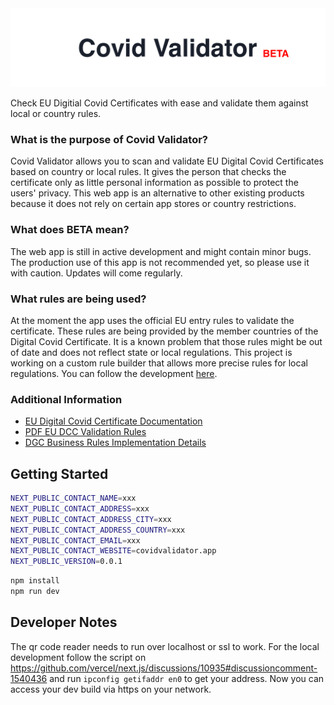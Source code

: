 <img src="./assets/covidvalidator.png" alt="Logo Covid Validator" />

Check EU Digitial Covid Certificates with ease and validate them against local or country rules.

### What is the purpose of Covid Validator?

Covid Validator allows you to scan and validate EU Digital Covid Certificates based on country or local rules. It gives the person that checks the certificate only as little personal information as possible to protect the users' privacy. This web app is an alternative to other existing products because it does not rely on certain app stores or country restrictions.

### What does BETA mean?

The web app is still in active development and might contain minor bugs. The production use of this app is not recommended yet, so please use it with caution. Updates will come regularly.

### What rules are being used?

At the moment the app uses the official EU entry rules to validate the certificate. These rules are being provided by the member countries of the Digital Covid Certificate. It is a known problem that those rules might be out of date and does not reflect state or local regulations. This project is working on a custom rule builder that allows more precise rules for local regulations. You can follow the development [here](https://github.com/timokoenig/covid-validator/issues/4).

### Additional Information

- [EU Digital Covid Certificate Documentation](https://ec.europa.eu/info/live-work-travel-eu/coronavirus-response/safe-covid-19-vaccines-europeans/eu-digital-covid-certificate_en)
- [PDF EU DCC Validation Rules](https://ec.europa.eu/health/system/files/2021-06/eu-dcc_validation-rules_en_0.pdf)
- [DGC Business Rules Implementation Details](https://github.com/ehn-dcc-development/dgc-business-rules)

## Getting Started

```sh
NEXT_PUBLIC_CONTACT_NAME=xxx
NEXT_PUBLIC_CONTACT_ADDRESS=xxx
NEXT_PUBLIC_CONTACT_ADDRESS_CITY=xxx
NEXT_PUBLIC_CONTACT_ADDRESS_COUNTRY=xxx
NEXT_PUBLIC_CONTACT_EMAIL=xxx
NEXT_PUBLIC_CONTACT_WEBSITE=covidvalidator.app
NEXT_PUBLIC_VERSION=0.0.1
```

```sh
npm install
npm run dev
```

## Developer Notes

The qr code reader needs to run over localhost or ssl to work. For the local development follow the script on https://github.com/vercel/next.js/discussions/10935#discussioncomment-1540436 and run `ipconfig getifaddr en0` to get your address. Now you can access your dev build via https on your network.
